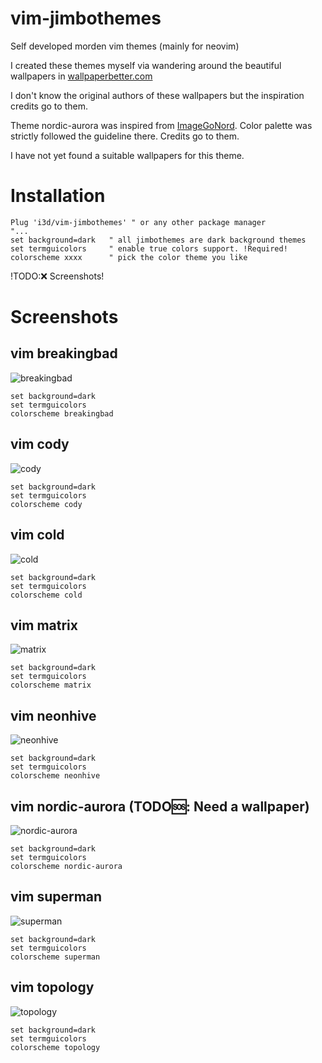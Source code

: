 # vim-jimbothemes
Self developed morden vim themes (mainly for neovim)

I created these themes myself via wandering around the beautiful wallpapers in
[wallpaperbetter.com](https://www.wallpaperbetter.com/)

I don't know the original authors of these wallpapers but the inspiration credits go to them.

Theme nordic-aurora was inspired from [ImageGoNord](https://github.com/Schrodinger-Hat/ImageGoNord). Color palette was strictly followed the guideline there. Credits go to them.

I have not yet found a suitable wallpapers for this theme.

# Installation
```VimL
Plug 'i3d/vim-jimbothemes' " or any other package manager
"...
set background=dark   " all jimbothemes are dark background themes
set termguicolors     " enable true colors support. !Required!
colorscheme xxxx      " pick the color theme you like
```

!TODO:❌ Screenshots!
# Screenshots

## vim breakingbad
![breakingbad](https://i.imgur.com/rloXtV6.png)

```VimL
set background=dark
set termguicolors
colorscheme breakingbad 
```

## vim cody
![cody](https://i.imgur.com/ubvYrsl.png)

```VimL
set background=dark
set termguicolors
colorscheme cody
```

## vim cold
![cold](https://i.imgur.com/RqxJiJA.png)

```VimL
set background=dark
set termguicolors
colorscheme cold
```

## vim matrix
![matrix](https://i.imgur.com/KUufucp.png)

```VimL
set background=dark
set termguicolors
colorscheme matrix
```

## vim neonhive
![neonhive](https://i.imgur.com/1p1gG8p.png)

```VimL
set background=dark
set termguicolors
colorscheme neonhive
```

## vim nordic-aurora (TODO🆘: Need a wallpaper)
![nordic-aurora](https://i.imgur.com/q305nZB.png)

```VimL
set background=dark
set termguicolors
colorscheme nordic-aurora
```

## vim superman
![superman](https://i.imgur.com/PeuTMmW.png)

```VimL
set background=dark
set termguicolors
colorscheme superman
```

## vim topology
![topology](https://i.imgur.com/uCXxfUp.png)

```VimL
set background=dark
set termguicolors
colorscheme topology
```
